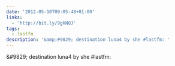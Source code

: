 ```yaml
---
date: '2012-05-10T09:05:48+01:00'
links:
  - 'http://bit.ly/9gkNQJ'
tags:
  - lastfm
description: '&amp;#9829; destination luna4 by she #lastfm: '
---
```

&amp;#9829; destination luna4 by she #lastfm: 
